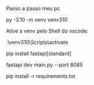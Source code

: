 Passo a passo meu pc

py -3.10 -m venv venv310

Ative a venv pelo Shell do vscode:

.\venv310\Scripts\activate

pip install fastapi[standard]

fastapi dev main.py --port 8085



pip install -r requirements.txt
